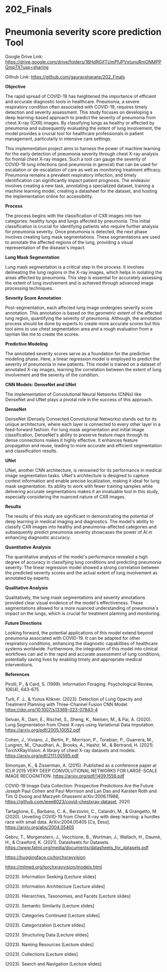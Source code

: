 # 202_Finals
# Pneumonia severity score prediction Tool

Google Drive Link: https://drive.google.com/drive/folders/1BHdRGifTUmPfJPVxtunuRmONMPPQmp7X?usp=sharing

Github Link: https://github.com/gauravsharans/202_Finals


**Objective**

The rapid spread of COVID-19 has heightened the importance of efficient and accurate diagnostic tools in healthcare. Pneumonia, a severe respiratory condition often associated with COVID-19, requires timely detection and severity assessment. This study focuses on developing a deep learning-based approach to predict the severity of pneumonia from chest X-ray (CXR) images. By classifying lungs as healthy or affected by pneumonia and subsequently evaluating the extent of lung involvement, the model provides a crucial tool for healthcare professionals in patient management, particularly in intensive care settings.

This implementation project aims to harness the power of machine learning for the early detection of pneumonia severity through chest X-ray analysis for frontal chest X-ray images. Such a tool can gauge the severity of COVID-19 lung infections (and pneumonia in general) that can be used for escalation or de-escalation of care as well as monitoring treatment efficacy. Pneumonia remains a prevalent respiratory infection, and timely identification can significantly impact patient prognosis. The endeavor involves creating a new task, annotating a specialized dataset, training a machine learning model, creating a datasheet for the dataset, and hosting the implementation online for accessibility.

**Process**

The process begins with the classification of CXR images into two categories: healthy lungs and lungs affected by pneumonia. This initial classification is crucial for identifying patients who require further analysis for pneumonia severity. Once pneumonia is detected, the next phase involves creating lung mask segmentations. These segmentations are used to annotate the affected regions of the lung, providing a visual representation of the disease's impact.

**Lung Mask Segmentation**

Lung mask segmentation is a critical step in the process. It involves delineating the lung regions in the X-ray images, which helps in isolating the areas affected by pneumonia. This step is essential for accurately assessing the extent of lung involvement and is achieved through advanced image processing techniques.

**Severity Score Annotation**

Post-segmentation, each affected lung image undergoes severity score annotation. This annotation is based on the geometric extent of the affected lung region, quantifying the severity of pneumonia. Although, the annotation process should be done by experts to create more accurate scores but this tool aims to use chest segmentation area and a rough evaluation from a layman like me to create the scores.

**Predictive Modeling**

The annotated severity scores serve as a foundation for the predictive modeling phase. Here, a linear regression model is employed to predict the severity of pneumonia in new patients. This model is trained on a dataset of annotated X-ray images, learning the correlation between the extent of lung involvement and the severity of the condition.

**CNN Models: DenseNet and UNet**

The implementation of Convolutional Neural Networks (CNNs) like DenseNet and UNet plays a pivotal role in the success of this approach.

**DenseNet**

DenseNet (Densely Connected Convolutional Networks) stands out for its unique architecture, where each layer is connected to every other layer in a feed-forward fashion. For lung mask segmentation and initial image classification, DenseNet's ability to preserve feature maps through its dense connections makes it highly effective. It enhances feature propagation and reuse, leading to more accurate and efficient segmentation and classification results.

**UNet**

UNet, another CNN architecture, is renowned for its performance in medical image segmentation tasks. UNet's architecture is designed to capture context information and enable precise localization, making it ideal for lung mask segmentation. Its ability to work with fewer training samples while delivering accurate segmentations makes it an invaluable tool in this study, especially considering the nuanced nature of CXR images.

**Results**

The results of this study are significant in demonstrating the potential of deep learning in medical imaging and diagnostics. The model's ability to classify CXR images into healthy and pneumonia-affected categories and subsequently predict pneumonia severity showcases the power of AI in enhancing diagnostic accuracy.

**Quantitative Analysis**

The quantitative analysis of the model's performance revealed a high degree of accuracy in classifying lung conditions and predicting pneumonia severity. The linear regression model showed a strong correlation between the predicted severity scores and the actual extent of lung involvement as annotated by experts.

**Qualitative Analysis**

Qualitatively, the lung mask segmentations and severity annotations provided clear visual evidence of the model's effectiveness. These segmentations allowed for a more nuanced understanding of pneumonia's impact on the lungs, which is crucial for treatment planning and monitoring.

**Future Directions**

Looking forward, the potential applications of this model extend beyond pneumonia associated with COVID-19. It can be adapted for other respiratory conditions, enhancing the diagnostic capabilities of healthcare systems worldwide. Furthermore, the integration of this model into clinical workflows can aid in the rapid and accurate assessment of lung conditions, potentially saving lives by enabling timely and appropriate medical interventions.

**References**

Pirolli, P., & Card, S. (1999). Information Foraging. Psychological Review, 106(4), 643-675

Turk, F. J., & Yunus Kökver. (2023). Detection of Lung Opacity and Treatment Planning with Three-Channel Fusion CNN Model. https://doi.org/10.1007/s13369-023-07843-4

Selvan, R., Dam, E., Rischel, S., Sheng, K., Nielsen, M., & Pai, A. (2020). Lung Segmentation from Chest X-rays using Variational Data Imputation. https://arxiv.org/pdf/2005.10052.pdf

Cohen, J., Viviano, J., Bertin, P., Morrison, P., Torabian, P., Guarrera, M., Lungren, M., Chaudhari, A., Brooks, A., Hashir, M., & Bertrand, H. (2021). TorchXRayVision: A library of chest X-ray datasets and models. https://arxiv.org/pdf/2111.00595.pdf

Simonyan, K., & Zisserman, A. (2015). Published as a conference paper at ICLR 2015 VERY DEEP CONVOLUTIONAL NETWORKS FOR LARGE-SCALE IMAGE RECOGNITION. https://arxiv.org/pdf/1409.1556.pdf

COVID-19 Image Data Collection: Prospective Predictions Are the Future
Joseph Paul Cohen and Paul Morrison and Lan Dao and Karsten Roth and Tim Q Duong and Marzyeh Ghassemi
arXiv:2006.11988, https://github.com/ieee8023/covid-chestxray-dataset, 2020

Tartaglione, E., Barbano, C. A., Berzovini, C., Calandri, M., & Grangetto, M. (2020). Unveiling COVID-19 from Chest X-ray with deep learning: a hurdles race with small data. ArXiv:2004.05405 [Cs, Eess]. https://arxiv.org/abs/2004.05405

Gebru, T., Morgenstern, J., Vecchione, B., Wortman, J., Wallach, H., Daumé, H., & Crawford, K. (2021). Datasheets for Datasets. https://www.fatml.org/media/documents/datasheets_for_datasets.pdf

https://huggingface.co/torchxrayvision

https://mlmed.org/torchxrayvision/models.html

(2023). Information Seeking [Lecture slides]

(2023). Information Architecture [Lecture slides]

(2023). Hierarchies, Taxonomies, and Facets [Lecture slides]

(2023). Semantic Similarity [Lecture slides]

(2023). Categories Continued [Lecture slides]

(2023). Categorization [Lecture slides]

(2023). Structuring Data [Lecture slides]

(2023). Naming Resources [Lecture slides]

(2023). Collections [Lecture slides]

(2023). Search and Navigation [Lecture slides]
